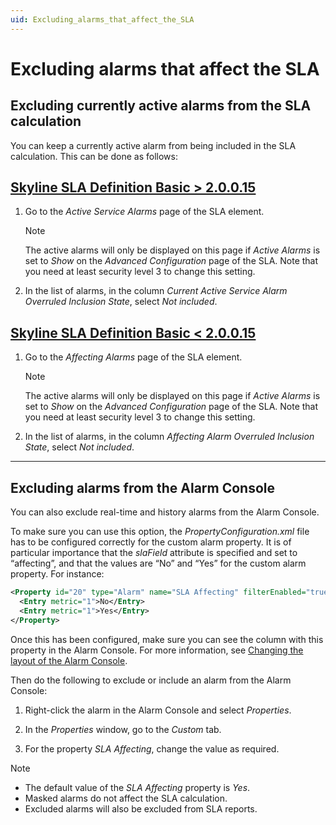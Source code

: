 ```yaml
---
uid: Excluding_alarms_that_affect_the_SLA
---
```


# Excluding alarms that affect the SLA

## Excluding currently active alarms from the SLA calculation

You can keep a currently active alarm from being included in the SLA calculation. This can be done as follows:

## [Skyline SLA Definition Basic > 2.0.0.15](#tab/tabid-2)

1. Go to the *Active Service Alarms* page of the SLA element.

   > [!NOTE]
   > The active alarms will only be displayed on this page if *Active Alarms* is set to *Show* on the *Advanced Configuration* page of the SLA. Note that you need at least security level 3 to change this setting.

1. In the list of alarms, in the column *Current Active Service Alarm Overruled Inclusion State*, select *Not included*.

## [Skyline SLA Definition Basic < 2.0.0.15](#tab/tabid-1)

1. Go to the *Affecting Alarms* page of the SLA element.

   > [!NOTE]
   > The active alarms will only be displayed on this page if *Active Alarms* is set to *Show* on the *Advanced Configuration* page of the SLA. Note that you need at least security level 3 to change this setting.

1. In the list of alarms, in the column *Affecting Alarm Overruled Inclusion State*, select *Not included*.

***

## Excluding alarms from the Alarm Console

You can also exclude real-time and history alarms from the Alarm Console.

To make sure you can use this option, the *PropertyConfiguration.xml* file has to be configured correctly for the custom alarm property. It is of particular importance that the *slaField* attribute is specified and set to “affecting”, and that the values are “No” and “Yes” for the custom alarm property. For instance:

```xml
<Property id="20" type="Alarm" name="SLA Affecting" filterEnabled="true" slaField="affecting" readOnly="false">
  <Entry metric="1">No</Entry>
  <Entry metric="1">Yes</Entry>
</Property>
```

Once this has been configured, make sure you can see the column with this property in the Alarm Console. For more information, see [Changing the layout of the Alarm Console](xref:ChangingTheAlarmConsoleLayout).

Then do the following to exclude or include an alarm from the Alarm Console:

1. Right-click the alarm in the Alarm Console and select *Properties*.

1. In the *Properties* window, go to the *Custom* tab.

1. For the property *SLA Affecting*, change the value as required.

> [!NOTE]
>
> - The default value of the *SLA Affecting* property is *Yes*.
> - Masked alarms do not affect the SLA calculation.
> - Excluded alarms will also be excluded from SLA reports.
